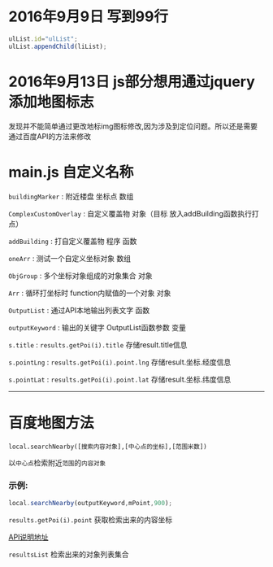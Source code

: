 # 2016年9月9日 写到99行

```javascript
ulList.id="ulList";
ulList.appendChild(liList);
```

# 2016年9月13日 js部分想用通过jquery添加地图标志
发现并不能简单通过更改地标img图标修改,因为涉及到定位问题。所以还是需要通过百度API的方法来修改

# main.js 自定义名称

`buildingMarker` : 附近楼盘 坐标点 数组

`ComplexCustomOverlay` : 自定义覆盖物 对象（目标 放入addBuilding函数执行打点）

`addBuilding` : 打自定义覆盖物 程序 函数

`oneArr` : 测试一个自定义坐标对象 数组

`ObjGroup` : 多个坐标对象组成的对象集合  对象

`Arr` : 循环打坐标时 function内赋值的一个对象  对象

`OutputList` : 通过API本地输出列表文字 函数

`outputKeyword` : 输出的关键字 OutputList函数参数 变量

`s.title` : `results.getPoi(i).title` 存储result.title信息

`s.pointLng` : `results.getPoi(i).point.lng`  存储result.坐标.经度信息

`s.pointLat` : `results.getPoi(i).point.lat`  存储result.坐标.纬度信息
***

# 百度地图方法

`local.searchNearby([搜索内容对象],[中心点的坐标],[范围米数])`

以`中心点`检索附近`范围`的`内容对象`
### 示例:
```javascript
local.searchNearby(outputKeyword,mPoint,900);
```


`results.getPoi(i).point` 获取检索出来的内容坐标

[API说明地址](http://developer.baidu.com/map/reference/index.php?title=Class:%E6%9C%8D%E5%8A%A1%E7%B1%BB/LocalResultPoi)

`resultsList` 检索出来的对象列表集合
